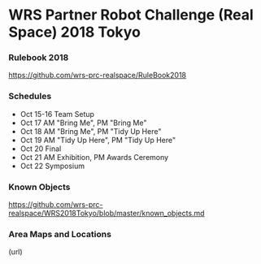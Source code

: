 # WRS Partner Robot Challenge (Real Space) 2018 Tokyo

### Rulebook 2018  
https://github.com/wrs-prc-realspace/RuleBook2018

### Schedules  
* Oct 15-16 Team Setup
* Oct 17 AM "Bring Me", PM "Bring Me"
* Oct 18 AM "Bring Me", PM "Tidy Up Here"
* Oct 19 AM "Tidy Up Here", PM "Tidy Up Here"
* Oct 20 Final
* Oct 21 AM Exhibition, PM Awards Ceremony
* Oct 22 Symposium

### Known Objects  
https://github.com/wrs-prc-realspace/WRS2018Tokyo/blob/master/known_objects.md

### Area Maps and Locations  
(url)
